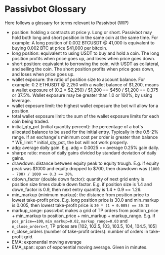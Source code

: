 # Passivbot Glossary

Here follows a glossary for terms relevant to Passivbot (WIP)


- position: holding x contracts at price y. Long or short. Passivbot may hold both long and short position in the same coin at the same time. For example: A long position of 0.002 BTCUSDT @ 41,000 is equivalent to buying 0.002 BTC at price $41,000 per bitcoin.
- long position: equivalent to using USDT to buy and hold a coin. The long position profits when price goes up, and loses when price goes down.
- short position: equivalent to borrowing the coin, with USDT as collateral, and selling the coin. The short position profits when price goes down, and loses when price goes up.
- wallet exposure: the ratio of position size to account balance. For example: 0.2 ETHUSDT @ 2,250 with a wallet balance of $1,200, means a wallet exposure of (0.2 * $2,250) / $1,200 == $450 / $1,200 == 0.375 or 37.5%. Wallet exposure may be greater than 1.0 or 100%, by using leverage. 
- wallet exposure limit: the highest wallet exposure the bot will allow for a position.
- total wallet exposure limit: the sum of the wallet exposure limits for each coin being traded.
- initial_qty_pct (initial quantity percent): the percentage of a bot's allocated balance to be used for the initial entry. Typically in the 0.5-2% range. If an exchange's minimum cost per order is greater than balance * WE_limit * initial_qty_pct, the bot will not work properly.
- adg: average daily gain. E.g. adg = 0.0025 == average 0.25% gain daily.
- sharpe ratio: mean of daily gains divided by standard deviation of daily gains.
- drawdown: distance between equity peak to equity trough. E.g. if equity peak was $1000 and equity dropped to $700, then drawdown was `(1000 - 700) / 1000 == 0.3 == 30%`.
- ddown_factor (double down factor): quantity of next grid entry is position size times double down factor. E.g. if position size is 1.4 and down_factor is 0.9, then next entry quantity is 1.4 * 0.9 == 1.26.
- min_markup (minimum markup): the distance from position price to lowest take-profit price. E.g. long position price is 30.0 and min_markup is 0.005, then lowest take-profit price is `30 * (1 + 0.005) == 30.15`
- markup_range: passivbot makes a grid of TP orders from position_price + min_markup to position_price + min_markup + markup_range. E.g. if `pos_price==100`, `min_markup=0.02`, `markup_range=0.03` and `n_close_orders=7`, TP prices are [102, 102.5, 103, 103.5, 104, 104.5, 105]
- n_close_orders (number of take-profit orders): number of orders in take-profit grid.
- EMA: exponential moving average
- EMA_span: span of exponential moving average. Given in minutes.
